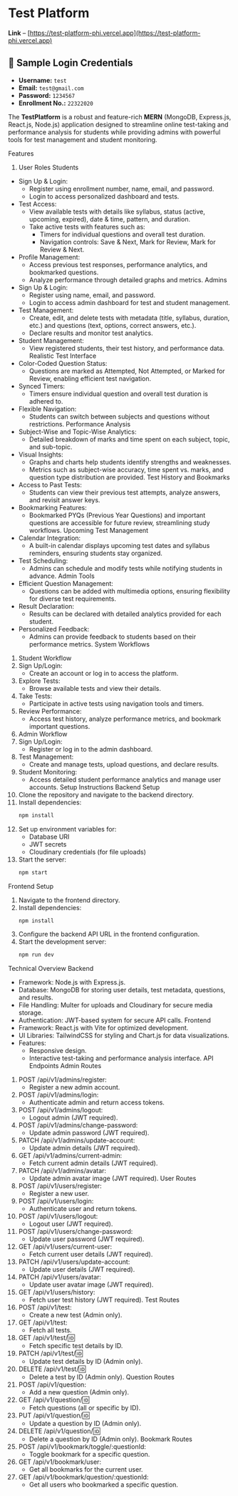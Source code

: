 # Test Platform

**Link** – [https://test-platform-phi.vercel.app](https://test-platform-phi.vercel.app)


## 🔐 Sample Login Credentials

- **Username:** `test`  
- **Email:** `test@gmail.com`  
- **Password:** `1234567`  
- **Enrollment No.:** `22322020`
  
The **TestPlatform** is a robust and feature-rich **MERN** (MongoDB, Express.js, React.js, Node.js) application designed to streamline online test-taking and performance analysis for students while providing admins with powerful tools for test management and student monitoring.

Features
1. User Roles
Students
- Sign Up & Login:
  - Register using enrollment number, name, email, and password.
  - Login to access personalized dashboard and tests.
- Test Access:
  - View available tests with details like syllabus, status (active, upcoming, expired), date & time, pattern, and duration.
  - Take active tests with features such as:
    - Timers for individual questions and overall test duration.
    - Navigation controls: Save & Next, Mark for Review, Mark for Review & Next.
- Profile Management:
  - Access previous test responses, performance analytics, and bookmarked questions.
  - Analyze performance through detailed graphs and metrics.
Admins
- Sign Up & Login:
  - Register using name, email, and password.
  - Login to access admin dashboard for test and student management.
- Test Management:
  - Create, edit, and delete tests with metadata (title, syllabus, duration, etc.) and questions (text, options, correct answers, etc.).
  - Declare results and monitor test analytics.
- Student Management:
  - View registered students, their test history, and performance data.
Realistic Test Interface
- Color-Coded Question Status:
  - Questions are marked as Attempted, Not Attempted, or Marked for Review, enabling efficient test navigation.
- Synced Timers:
  - Timers ensure individual question and overall test duration is adhered to.
- Flexible Navigation:
  - Students can switch between subjects and questions without restrictions.
Performance Analysis
- Subject-Wise and Topic-Wise Analytics:
  - Detailed breakdown of marks and time spent on each subject, topic, and sub-topic.
- Visual Insights:
  - Graphs and charts help students identify strengths and weaknesses.
  - Metrics such as subject-wise accuracy, time spent vs. marks, and question type distribution are provided.
Test History and Bookmarks
- Access to Past Tests:
  - Students can view their previous test attempts, analyze answers, and revisit answer keys.
- Bookmarking Features:
  - Bookmarked PYQs (Previous Year Questions) and important questions are accessible for future review, streamlining study workflows.
Upcoming Test Management
- Calendar Integration:
  - A built-in calendar displays upcoming test dates and syllabus reminders, ensuring students stay organized.
- Test Scheduling:
  - Admins can schedule and modify tests while notifying students in advance.
Admin Tools
- Efficient Question Management:
  - Questions can be added with multimedia options, ensuring flexibility for diverse test requirements.
- Result Declaration:
  - Results can be declared with detailed analytics provided for each student.
- Personalized Feedback:
  - Admins can provide feedback to students based on their performance metrics.
System Workflows
1. Student Workflow
1. Sign Up/Login:
   - Create an account or log in to access the platform.
2. Explore Tests:
   - Browse available tests and view their details.
3. Take Tests:
   - Participate in active tests using navigation tools and timers.
4. Review Performance:
   - Access test history, analyze performance metrics, and bookmark important questions.
2. Admin Workflow
1. Sign Up/Login:
   - Register or log in to the admin dashboard.
2. Test Management:
   - Create and manage tests, upload questions, and declare results.
3. Student Monitoring:
   - Access detailed student performance analytics and manage user accounts.
Setup Instructions
Backend Setup
1. Clone the repository and navigate to the backend directory.
2. Install dependencies:
   ```bash
   npm install
   ```
3. Set up environment variables for:
   - Database URI
   - JWT secrets
   - Cloudinary credentials (for file uploads)
4. Start the server:
   ```bash
   npm start
   ```
Frontend Setup
1. Navigate to the frontend directory.
2. Install dependencies:
   ```bash
   npm install
   ```
3. Configure the backend API URL in the frontend configuration.
4. Start the development server:
   ```bash
   npm run dev
   ```
Technical Overview
Backend
- Framework: Node.js with Express.js.
- Database: MongoDB for storing user details, test metadata, questions, and results.
- File Handling: Multer for uploads and Cloudinary for secure media storage.
- Authentication: JWT-based system for secure API calls.
Frontend
- Framework: React.js with Vite for optimized development.
- UI Libraries: TailwindCSS for styling and Chart.js for data visualizations.
- Features:
  - Responsive design.
  - Interactive test-taking and performance analysis interface.
API Endpoints
Admin Routes
1. POST /api/v1/admins/register:
   - Register a new admin account.
2. POST /api/v1/admins/login:
   - Authenticate admin and return access tokens.
3. POST /api/v1/admins/logout:
   - Logout admin (JWT required).
4. POST /api/v1/admins/change-password:
   - Update admin password (JWT required).
5. PATCH /api/v1/admins/update-account:
   - Update admin details (JWT required).
6. GET /api/v1/admins/current-admin:
   - Fetch current admin details (JWT required).
7. PATCH /api/v1/admins/avatar:
   - Update admin avatar image (JWT required).
User Routes
1. POST /api/v1/users/register:
   - Register a new user.
2. POST /api/v1/users/login:
   - Authenticate user and return tokens.
3. POST /api/v1/users/logout:
   - Logout user (JWT required).
4. POST /api/v1/users/change-password:
   - Update user password (JWT required).
5. GET /api/v1/users/current-user:
   - Fetch current user details (JWT required).
6. PATCH /api/v1/users/update-account:
   - Update user details (JWT required).
7. PATCH /api/v1/users/avatar:
   - Update user avatar image (JWT required).
8. GET /api/v1/users/history:
   - Fetch user test history (JWT required).
Test Routes
1. POST /api/v1/test:
   - Create a new test (Admin only).
2. GET /api/v1/test:
   - Fetch all tests.
3. GET /api/v1/test/:id:
   - Fetch specific test details by ID.
4. PATCH /api/v1/test/:id:
   - Update test details by ID (Admin only).
5. DELETE /api/v1/test/:id:
   - Delete a test by ID (Admin only).
Question Routes
1. POST /api/v1/question:
   - Add a new question (Admin only).
2. GET /api/v1/question/:id:
   - Fetch questions (all or specific by ID).
3. PUT /api/v1/question/:id:
   - Update a question by ID (Admin only).
4. DELETE /api/v1/question/:id:
   - Delete a question by ID (Admin only).
Bookmark Routes
1. POST /api/v1/bookmark/toggle/:questionId:
   - Toggle bookmark for a specific question.
2. GET /api/v1/bookmark/user:
   - Get all bookmarks for the current user.
3. GET /api/v1/bookmark/question/:questionId:
   - Get all users who bookmarked a specific question.
